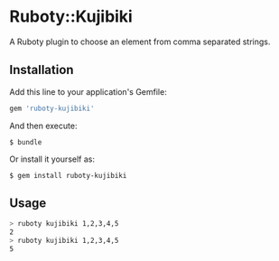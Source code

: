 # Ruboty::Kujibiki

A Ruboty plugin to choose an element from comma separated strings.

## Installation

Add this line to your application's Gemfile:

```ruby
gem 'ruboty-kujibiki'
```

And then execute:

    $ bundle

Or install it yourself as:

    $ gem install ruboty-kujibiki

## Usage

```bash
> ruboty kujibiki 1,2,3,4,5
2
> ruboty kujibiki 1,2,3,4,5
5
```
